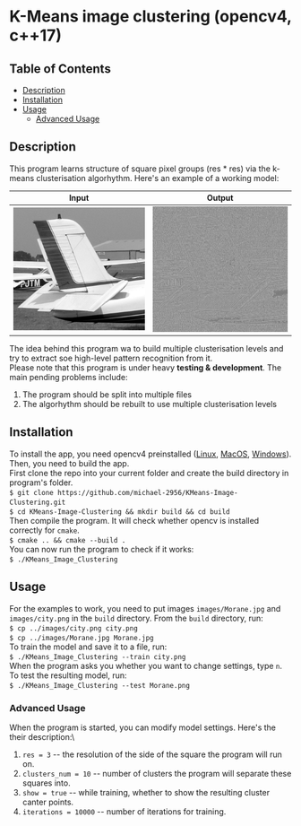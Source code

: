 # K-Means image clustering (opencv4, c++17)

## Table of Contents

- [Description](#description)
- [Installation](#installation)
- [Usage](#usage)
  - [Advanced Usage](#advanced-usage)

## Description

This program learns structure of square pixel groups (res * res) via the k-means clusterisation algorhythm. Here's an example of a working model:

Input             |  Output
:-------------------------:|:-------------------------:
![Morane_wing.png](examples/Morane_wing.png?raw=true "Input")  |  ![Morane_wing_out.png](examples/Morane_wing_out.png?raw=true "Output")

The idea behind this program wa to build multiple clusterisation levels and try to extract soe high-level pattern recognition from it.\
Please note that this program is under heavy **testing & development**. The main pending problems include:
1) The program should be split into multiple files
2) The algorhythm should be rebuilt to use multiple clusterisation levels

## Installation

To install the app, you need opencv4 preinstalled ([Linux](https://docs.opencv.org/master/d7/d9f/tutorial_linux_install.html), [MacOS](https://docs.opencv.org/master/d0/db2/tutorial_macos_install.html), [Windows](https://docs.opencv.org/master/d3/d52/tutorial_windows_install.html)).\
Then, you need to build the app.\
First clone the repo into your current folder and create the build directory in program's folder.\
```$ git clone https://github.com/michael-2956/KMeans-Image-Clustering.git```\
```$ cd KMeans-Image-Clustering && mkdir build && cd build```\
Then compile the program. It will check whether opencv is installed correctly for `cmake`.\
```$ cmake .. && cmake --build .```\
You can now run the program to check if it works:\
```$ ./KMeans_Image_Clustering```

## Usage

For the examples to work, you need to put images `images/Morane.jpg` and `images/city.png` in the `build` directory. From the `build` directory, run:\
```$ cp ../images/city.png city.png```\
```$ cp ../images/Morane.jpg Morane.jpg```\
To train the model and save it to a file, run:\
```$ ./KMeans_Image_Clustering --train city.png```\
When the program asks you whether you want to change settings, type `n`.\
To test the resulting model, run:\
```$ ./KMeans_Image_Clustering --test Morane.png```

### Advanced Usage

When the program is started, you can modify model settings. Here's the their description:\
1) `res = 3` -- the resolution of the side of the square the program will run on.
2) `clusters_num = 10` -- number of clusters the program will separate these squares into.
3) `show = true` -- while training, whether to show the resulting cluster canter points.
4) `iterations = 10000` -- number of iterations for training.